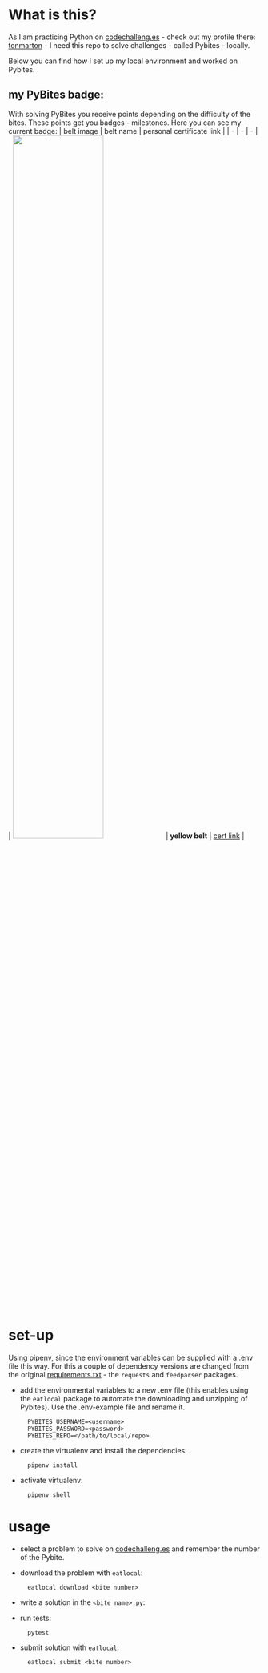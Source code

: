 # What is this?

As I am practicing Python on [codechalleng.es](https://codechalleng.es) - check out my profile there: [tonmarton](https://codechalleng.es/profiles/tonmarton) - I need this repo to solve challenges - called Pybites - locally.

Below you can find how I set up my local environment and worked on Pybites.

## my PyBites badge:

With solving PyBites you receive points depending on the difficulty of the bites. These points get you badges - milestones. Here you can see my current badge: 
| belt image |  belt name  | personal certificate link |
| - | - | - | 
| <img src="https://codechalleng.es/static/img/honors/yellow.234d8370bd62.png" width=60%> | **yellow belt** | [cert link](https://codechalleng.es/badge/a20cb922-bbca-4b34-adeb-308bf8a83bab) |   

# set-up

Using pipenv, since the environment variables can be supplied with a .env file this way. For this a couple of dependency versions are changed from the original [requirements.txt](https://github.com/pybites/platform-dependencies/blob/master/requirements.txt) - the ```requests``` and ```feedparser``` packages.

- add the environmental variables to a new .env file (this enables using the ```eatlocal``` package to automate the downloading and unzipping of Pybites). Use the .env-example file and rename it.
  
        PYBITES_USERNAME=<username>
        PYBITES_PASSWORD=<password>
        PYBITES_REPO=</path/to/local/repo>

- create the virtualenv and install the dependencies:
  
        pipenv install

- activate virtualenv:

        pipenv shell

    
# usage

- select a problem to solve on [codechalleng.es](https://codechalleng.es) and remember the number of the Pybite.
- download the problem with ```eatlocal```:

        eatlocal download <bite number>

- write a solution in the ```<bite name>.py```:
- run tests:

        pytest

- submit solution with ```eatlocal```:

        eatlocal submit <bite number>





